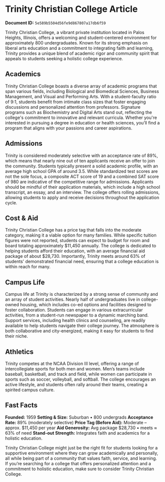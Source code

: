 # Trinity Christian College Article

**Document ID:** `5e589b5504d56fe9d867807a17db6f59`

Trinity Christian College, a vibrant private institution located in Palos Heights, Illinois, offers a welcoming and student-centered environment for approximately 800 undergraduates. Known for its strong emphasis on liberal arts education and a commitment to integrating faith and learning, Trinity provides a unique blend of academic rigor and community spirit that appeals to students seeking a holistic college experience.

## Academics
Trinity Christian College boasts a diverse array of academic programs that span various fields, including Biological and Biomedical Sciences, Business Management, and Visual and Performing Arts. With a student-faculty ratio of 9:1, students benefit from intimate class sizes that foster engaging discussions and personalized attention from professors. Signature programs such as Biochemistry and Digital Arts stand out, reflecting the college's commitment to innovative and relevant curricula. Whether you're interested in pursuing a degree in education or health sciences, you’ll find a program that aligns with your passions and career aspirations.

## Admissions
Trinity is considered moderately selective with an acceptance rate of 89%, which means that nearly nine out of ten applicants receive an offer to join the community. Students typically present a solid academic profile, with an average high school GPA of around 3.5. While standardized test scores are not the sole focus, a composite ACT score of 19 and a combined SAT score of 980 are indicative of the competitive range for admissions. Applicants should be mindful of their application materials, which include a high school transcript, an essay, and an interview. The college offers rolling admissions, allowing students to apply and receive decisions throughout the application cycle.

## Cost & Aid
Trinity Christian College has a price tag that falls into the moderate category, making it a viable option for many families. While specific tuition figures were not reported, students can expect to budget for room and board totaling approximately $11,450 annually. The college is dedicated to helping students afford their education, with an average financial aid package of about $28,730. Importantly, Trinity meets around 63% of students' demonstrated financial need, ensuring that a college education is within reach for many.

## Campus Life
Campus life at Trinity is characterized by a strong sense of community and an array of student activities. Nearly half of undergraduates live in college-owned housing, which includes co-ed options and facilities designed to foster collaboration. Students can engage in various extracurricular activities, from a student-run newspaper to a dynamic marching band. Support services, including health clinics and counseling, are readily available to help students navigate their college journey. The atmosphere is both collaborative and city-energized, making it easy for students to find their niche.

## Athletics
Trinity competes at the NCAA Division III level, offering a range of intercollegiate sports for both men and women. Men’s teams include baseball, basketball, and track and field, while women can participate in sports such as soccer, volleyball, and softball. The college encourages an active lifestyle, and students often rally around their teams, creating a spirited campus culture.

## Fast Facts
**Founded:** 1959
**Setting & Size:** Suburban • 800 undergrads
**Acceptance Rate:** 89% (moderately selective)
**Price Tag (Before Aid):** Moderate – approx. $11,450 per year
**Aid Generosity:** Avg package $28,730 • meets ≈ 63% of need
**Stand-out Strength:** Integrates faith and academics for a holistic education.

Trinity Christian College might just be the right fit for students looking for a supportive environment where they can grow academically and personally, all while being part of a community that values faith, service, and learning. If you’re searching for a college that offers personalized attention and a commitment to holistic education, make sure to consider Trinity Christian College.
